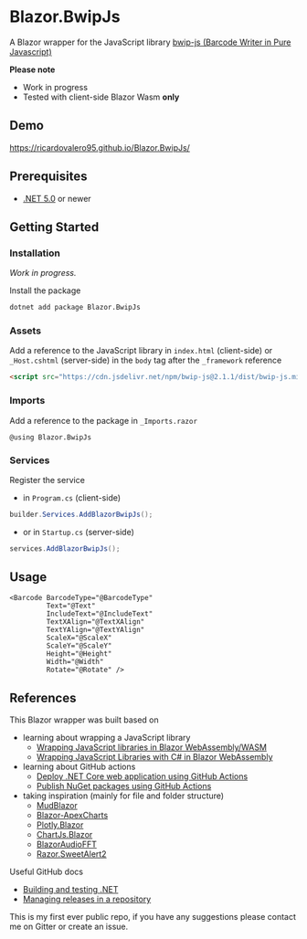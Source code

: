 # Blazor.BwipJs
A Blazor wrapper for the JavaScript library [bwip-js (Barcode Writer in Pure Javascript)](http://bwip-js.metafloor.com/)

**Please note**
- Work in progress
- Tested with client-side Blazor Wasm **only**

## Demo
https://ricardovalero95.github.io/Blazor.BwipJs/

## Prerequisites
- [.NET 5.0](https://dotnet.microsoft.com/download/dotnet/5.0) or newer

## Getting Started
### Installation
*Work in progress.*

Install the package
```bash
dotnet add package Blazor.BwipJs
```
### Assets
Add a reference to the JavaScript library in `index.html` (client-side) or `_Host.cshtml` (server-side) in the `body` tag after the `_framework` reference
```html
<script src="https://cdn.jsdelivr.net/npm/bwip-js@2.1.1/dist/bwip-js.min.js"></script>
```
### Imports
Add a reference to the package in `_Imports.razor`
```razor
@using Blazor.BwipJs
```
### Services
Register the service
- in `Program.cs` (client-side)
```csharp
builder.Services.AddBlazorBwipJs();
```
- or in `Startup.cs` (server-side)
```csharp
services.AddBlazorBwipJs();
```
## Usage
```razor
<Barcode BarcodeType="@BarcodeType"
         Text="@Text"
         IncludeText="@IncludeText"
         TextXAlign="@TextXAlign"
         TextYAlign="@TextYAlign"
         ScaleX="@ScaleX"
         ScaleY="@ScaleY"
         Height="@Height"
         Width="@Width"
         Rotate="@Rotate" />
```

## References
This Blazor wrapper was built based on 
- learning about wrapping a JavaScript library 
  - [Wrapping JavaScript libraries in Blazor WebAssembly/WASM](https://blog.elmah.io/wrapping-javascript-libraries-in-blazor-webassembly-wasm/)
  - [Wrapping JavaScript Libraries with C# in Blazor WebAssembly](https://code-maze.com/wrapping-javascript-libraries-with-csharp-in-blazor-webassembly/)
- learning about GitHub actions 
  - [Deploy .NET Core web application using GitHub Actions](https://rajbos.github.io/blog/2019/10/26/Deploy-dotnetcore-webapp-with-GitHub-Actions)
  - [Publish NuGet packages using GitHub Actions](https://netlicensing.medium.com/publish-nuget-packages-using-github-actions-9ac5e97d07d4)
- taking inspiration (mainly for file and folder structure)
  - [MudBlazor](https://github.com/Garderoben/MudBlazor)
  - [Blazor-ApexCharts](https://github.com/joadan/Blazor-ApexCharts)
  - [Plotly.Blazor](https://github.com/LayTec-AG/Plotly.Blazor)
  - [ChartJs.Blazor](https://github.com/mariusmuntean/ChartJs.Blazor)
  - [BlazorAudioFFT](https://github.com/sonicmouse/BlazorAudioFFT)
  - [Razor.SweetAlert2](https://github.com/Basaingeal/Razor.SweetAlert2)

Useful GitHub docs
- [Building and testing .NET](https://docs.github.com/en/actions/guides/building-and-testing-net)
- [Managing releases in a repository](https://docs.github.com/en/github/administering-a-repository/managing-releases-in-a-repository)

This is my first ever public repo, if you have any suggestions please contact me on Gitter or create an issue.
